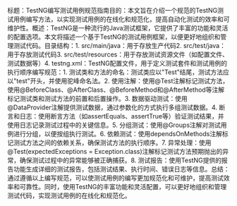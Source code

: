 标题：TestNG编写测试用例规范指南目的：本文旨在介绍一个规范的TestNG测试用例编写方法，以实现测试用例的在线化和规范化，提高自动化测试的效率和可维护性。概述：TestNG是一种流行的Java测试框架，它提供了丰富的功能和灵活的配置选项。本文将描述一个基于TestNG的测试用例框架，以便更好地组织和管理测试代码。目录结构：1. src/main/java：用于存放生产代码2. src/test/java：用于存放测试代码3. src/test/resources：用于存放测试资源文件（如配置文件、测试数据等）4. testng.xml：TestNG配置文件，用于定义测试套件和测试用例的执行顺序编写规范：1. 测试类和方法的命名：测试类应以"Test"结尾，测试方法应以"test"开头，并使用驼峰命名法。2. 使用注解：使用@Test注解标记测试方法，使用@BeforeClass、@AfterClass、@BeforeMethod和@AfterMethod等注解标记测试类和测试方法的前置和后置操作。3. 数据驱动测试：使用@DataProvider注解提供测试数据，通过参数化的方式执行多组测试数据。4. 断言和日志：使用断言方法（如assertEquals、assertTrue等）验证测试结果，并使用日志记录测试过程中的关键信息。5. 分组测试：使用@Groups注解对测试用例进行分组，以便按组执行测试。6. 依赖测试：使用dependsOnMethods注解标记测试方法之间的依赖关系，确保测试方法的执行顺序。7. 异常处理：使用@Test(expectedExceptions = Exception.class)注解标记测试方法预期抛出的异常，确保测试过程中的异常能够被正确捕获。8. 测试报告：使用TestNG提供的报告功能生成详细的测试报告，包括测试结果、执行时间、错误日志等信息。总结：通过遵循以上编写规范，可以使测试用例的编写更加规范化和可维护，提高测试效率和可靠性。同时，使用TestNG的丰富功能和灵活配置，可以更好地组织和管理测试代码，实现测试用例的在线化和规范化。
